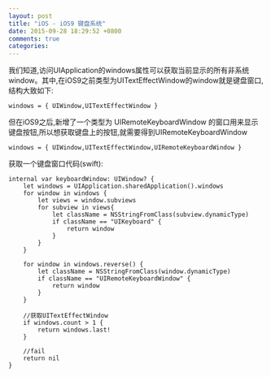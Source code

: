 ```yaml
---
layout: post
title: "iOS - iOS9 键盘系统"
date: 2015-09-28 18:29:52 +0800
comments: true
categories: 
---
```


我们知道,访问UIApplication的windows属性可以获取当前显示的所有非系统window。其中,在iOS9之前类型为UITextEffectWindow的window就是键盘窗口,结构大致如下:

	windows = { UIWindow,UITextEffectWindow }
	    
但在iOS9之后,新增了一个类型为 UIRemoteKeyboardWindow 的窗口用来显示键盘按钮,所以想获取键盘上的按钮,就需要得到UIRemoteKeyboardWindow
	
	windows = { UIWindow,UITextEffectWindow,UIRemoteKeyboardWindow }
	
获取一个键盘窗口代码(swift):

	internal var keyboardWindow: UIWindow? {
        let windows = UIApplication.sharedApplication().windows
        for window in windows {
            let views = window.subviews
            for subview in views{
                let className = NSStringFromClass(subview.dynamicType)
                if className == "UIKeyboard" {
                    return window
                }
            }
        }
        
        for window in windows.reverse() {
            let className = NSStringFromClass(window.dynamicType)
            if className == "UIRemoteKeyboardWindow" {
                return window
            }
        }
        
        //获取UITextEffectWindow
        if windows.count > 1 {
            return windows.last!
        }
        
        //fail
        return nil
    }
	